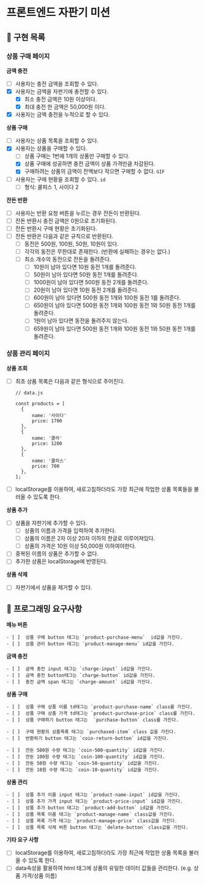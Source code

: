 # 프론트엔드 자판기 미션

## 📌 구현 목록

### **상품 구매 페이지**

**금액 충전**

- [ ] 사용자는 충전 금액을 조회할 수 있다.
- [x] 사용자는 금액을 자판기에 충전할 수 있다.
  - [x] 최소 충전 금액은 10원 이상이다.
  - [x] 최대 충전 한 금액은 50,000원 이다.
- [x] 사용자는 금액 충전을 누적으로 할 수 있다.

**상품 구매**

- [ ] 사용자는 상품 목록을 조회할 수 있다.
- [x] 사용자는 상품을 구매할 수 있다.
  - [ ] 상품 구매는 1번에 1개의 상품만 구매할 수 있다.
  - [x] 상품 구매에 성공하면 충전 금액이 상품 가격만큼 차감된다.
  - [x] 구매하려는 상품의 금액이 잔액보다 작으면 구매할 수 없다. `GIF`
- [ ] 사용자는 구매 현황을 조회할 수 있다. `id`
  - [ ] 형식: 쿨피스 1, 사이다 2

**잔돈 반환**

- [ ] 사용자는 반환 요청 버튼을 누르는 경우 잔돈이 반환된다.
- [ ] 잔돈 반환시 충전 금액은 0원으로 초기화된다.
- [ ] 잔돈 반환시 구매 현황은 초기화된다.
- [ ] 잔돈 반환은 다음과 같은 규칙으로 반환된다.
  - [ ] 동전은 500원, 100원, 50원, 10원이 있다.
  - [ ] 각각의 동전은 무한대로 존재한다. (반환에 실패하는 경우는 없다.)
  - [ ] 최소 개수의 동전으로 잔돈을 돌려준다.
    - [ ] 10원이 남아 있다면 10원 동전 1개를 돌려준다.
    - [ ] 50원이 남아 있다면 50원 동전 1개를 돌려준다.
    - [ ] 1000원이 남아 있다면 500원 동전 2개를 돌려준다.
    - [ ] 20원이 남아 있다면 10원 동전 2개를 돌려준다.
    - [ ] 600원이 남아 있다면 500원 동전 1개와 100원 동전 1를 돌려준다.
    - [ ] 650원이 남아 있다면 500원 동전 1개와 100원 동전 1와 50원 동전 1개를 돌려준다.
    - [ ] 1원이 남아 있다면 동전을 돌려주지 않는다.
    - [ ] 659원이 남아 있다면 500원 동전 1개와 100원 동전 1와 50원 동전 1개를 돌려준다.

### **상품 관리 페이지**

**상품 조회**

- [ ] 최초 상품 목록은 다음과 같은 형식으로 주어진다.

  ```tsx
  // data.js

  const products = [
  	{
  		name: '사이다'
  		price: 1700
  	},
  	{
  		name: '콜라'
  		price: 1200
  	},
  	{
  		name: '쿨피스'
  		price: 700
  	},
  ];
  ```

- [ ] localStorage를 이용하여, 새로고침하더라도 가장 최근에 작업한 상품 목록들을 불러올 수 있도록 한다.

**상품 추가**

- [ ] 상품을 자판기에 추가할 수 있다.
  - [ ] 상품의 이름과 가격을 입력하여 추가한다.
  - [ ] 상품의 이름은 2자 이상 20자 이하의 한글로 이루어져있다.
  - [ ] 상품의 가격은 10원 이상 50,000원 이하여야한다.
- [ ] 중복된 이름의 상품은 추가할 수 없다.
- [ ] 추가한 상품은 localStorage에 반영된다.

**상품 삭제**

- [ ] 자판기에서 상품을 제거할 수 있다.

## 📌 프로그래밍 요구사항

**메뉴 버튼**

    - [ ]  상품 구매 button 태그는 `product-purchase-menu`  id값을 가진다.
    - [ ]  상품 관리 button 태그는 `product-manage-menu` id값을 가진다.

**금액 충전**

    - [ ]  금액 충전 input 태그는 `charge-input` id값을 가진다.
    - [ ]  금액 충전 button태그는 `charge-button` id값을 가진다.
    - [ ]  충전 금액 span 태그는 `charge-amount` id값을 가진다.

**상품 구매**

    - [ ]  상품 구매 상품 이름 td태그는 `product-purchase-name` class를 가진다.
    - [ ]  상품 구매 상품 가격 td태그는 `product-purchase-price` class를 가진다.
    - [ ]  상품 구매하기 button 태그는  `purchase-button` class를 가진다.

    - [ ]  구매 현황의 상품목록 태그는 `purchased-item` class 값을 가진다.
    - [ ]  반환하기 button 태그는 `coin-return-button` id값을 가진다.

    - [ ]  잔돈 500원 수량 태그는 `coin-500-quantity` id값을 가진다.
    - [ ]  잔돈 100원 수량 태그는 `coin-100-quantity` id값을 가진다.
    - [ ]  잔돈 50원 수량 태그는 `coin-50-quantity` id값을 가진다.
    - [ ]  잔돈 10원 수량 태그는 `coin-10-quantity` id값을 가진다.

**상품 관리**

    - [ ]  상품 추가 이름 input 태그는 `product-name-input` id값을 가진다.
    - [ ]  상품 추가 가격 input 태그는 `product-price-input` id값을 가진다.
    - [ ]  상품 추가 button 태그는 `product-add-button` id값을 가진다.
    - [ ]  상품 목록 이름 태그는 `product-manage-name` class값을 가진다.
    - [ ]  상품 목록 가격 태그는 `product-manage-price` class값을 가진다.
    - [ ]  상품 목록 삭제 버튼 button 태그는 `delete-button` class값을 가진다.

**기타 요구 사항**

- [ ] localStorage를 이용하여, 새로고침하더라도 가장 최근에 작업한 상품 목록을 불러올 수 있도록 한다.
- [ ] data속성을 활용하여 html 태그에 상품의 유일한 데이터 값들을 관리한다. (e.g. 상품 가격/상품 이름)
